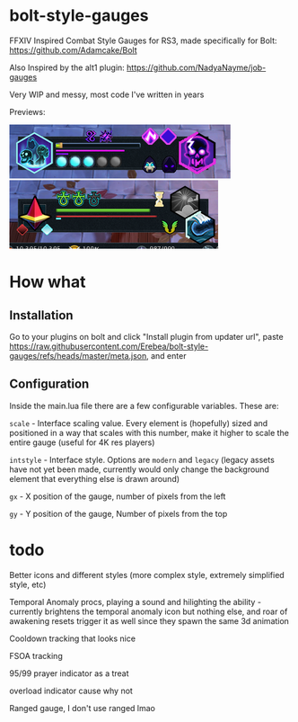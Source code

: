 # bolt-style-gauges
FFXIV Inspired Combat Style Gauges for RS3, made specifically for Bolt: https://github.com/Adamcake/Bolt

Also Inspired by the alt1 plugin: https://github.com/NadyaNayme/job-gauges

Very WIP and messy, most code I've written in years

Previews:

![This is Necromancy](/assets/preview-necromancy.png)
![This is Magic](/assets/preview-magic.png)

# How what

## Installation
Go to your plugins on bolt and click "Install plugin from updater url", paste https://raw.githubusercontent.com/Erebea/bolt-style-gauges/refs/heads/master/meta.json, and enter

## Configuration
Inside the main.lua file there are a few configurable variables. These are:

`scale` - Interface scaling value. Every element is (hopefully) sized and positioned in a way that scales with this number, make it higher to scale the entire gauge (useful for 4K res players)

`intstyle` - Interface style. Options are `modern` and `legacy` (legacy assets have not yet been made, currently would only change the background element that everything else is drawn around)

`gx` - X position of the gauge, number of pixels from the left

`gy` - Y position of the gauge, Number of pixels from the top

# todo
Better icons and different styles (more complex style, extremely simplified style, etc)

Temporal Anomaly procs, playing a sound and hilighting the ability - currently brightens the temporal anomaly icon but nothing else, and roar of awakening resets trigger it as well since they spawn the same 3d animation

Cooldown tracking that looks nice

FSOA tracking

95/99 prayer indicator as a treat

overload indicator cause why not

Ranged gauge, I don't use ranged lmao
